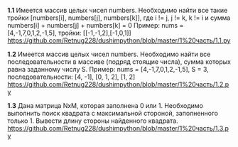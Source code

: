 **1.1** Имеется массив целых чисел numbers. Необходимо найти все такие тройки [numbers[i], numbers[j], numbers[k]], 
где i != j, j != k, k != i и сумма numbers[i] + numbers[j] + numbers[k] = 0
Пример: nums = [4,-1,7,0,1,2,-1,5], тройки: [[-1,-1,2],[-1,0,1]]
https://github.com/Retnug228/dushimpython/blob/master/1%20часть/1.1.py

**1.2** Имеется массив целых чисел numbers. 
Необходимо найти все последовательности в массиве (подряд стоящие числа), сумма которых равна заданному числу S.
Пример: nums = [4,-1,7,0,1,2,-1,5], S = 3, последовательности: [4, -1], [0, 1, 2], [1, 2]
https://github.com/Retnug228/dushimpython/blob/master/1%20часть/1.2.py

**1.3** Дана матрица NxM, которая заполнена 0 или 1. Необходимо выполнить поиск квадрата с максимальной стороной, заполненного только 1. 
Вывести длину стороны найденного квадрата.
https://github.com/Retnug228/dushimpython/blob/master/1%20часть/1.3.py
